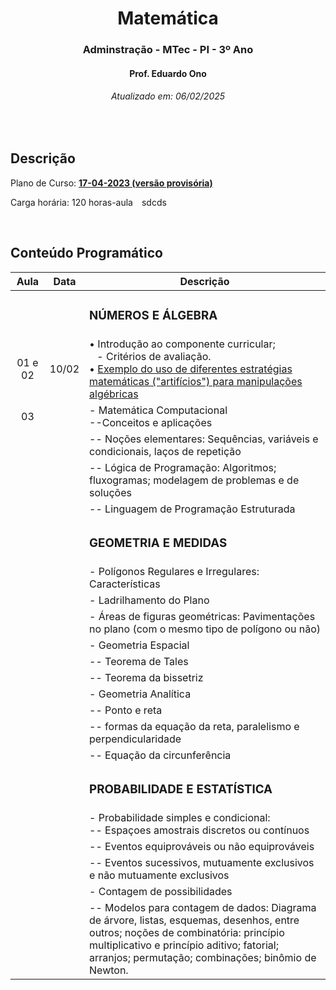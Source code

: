 <h1 align="center">Matemática</h1>
<h3 align="center">Adminstração - MTec - PI - 3º Ano</h3>
<h4 align="center">Prof. Eduardo Ono</h4>
<h6 align="center">Atualizado em: 06/02/2025</h6>

&nbsp;

## Descrição

Plano de Curso: [__17-04-2023 (versão provisória)__](../docs/ADM-605_MTec-PI_versao-provisoria_atualizado-em-17-04-23-compressed.pdf)

Carga horária: 120 horas-aula&emsp;sdcds

&nbsp;

## Conteúdo Programático

|   Aula   | Data  | Descrição |
|   :-:    |  :-:  | --- |
|          |       | <h3>NÚMEROS E ÁLGEBRA</h3> |
|  01 e 02 | 10/02 | &bull; Introdução ao componente curricular;<br>&ensp; - Critérios de avaliação.<br>&bull; [Exemplo do uso de diferentes estratégias matemáticas ("artifícios") para manipulações algébricas](https://github.com/eduardo-ono/Fundamentos-de-Matematica/blob/main/conteudo/04-exponenciais-e-logaritmos/exercicios-resolvidos/exr-2021-08-01.ipynb) |
|    03    |       | - Matemática Computacional<br>--Conceitos e aplicações |
|          |       | -- Noções elementares: Sequências, variáveis e condicionais, laços de repetição |
|          |       | -- Lógica de Programação: Algoritmos; fluxogramas; modelagem de problemas e de soluções |
|          |       | -- Linguagem de Programação Estruturada |
|          |       | <h3>__GEOMETRIA E MEDIDAS__</h3> |
|          |       | - Polígonos Regulares e Irregulares: Características |
|          |       | - Ladrilhamento do Plano |
|          |       | - Áreas de figuras geométricas: Pavimentações no plano (com o mesmo tipo de polígono ou não) |
|          |       | - Geometria Espacial |
|          |       | -- Teorema de Tales |
|          |       | -- Teorema da bissetriz |
|          |       | - Geometria Analítica |
|          |       | -- Ponto e reta |
|          |       | -- formas da equação da reta, paralelismo e perpendicularidade |
|          |       | -- Equação da circunferência |
|          |       | <h3>__PROBABILIDADE E ESTATÍSTICA__</h3> |
|          |       | - Probabilidade simples e condicional:<br>-- Espaçoes amostrais discretos ou contínuos |
|      |      | -- Eventos equiprováveis ou não equiprováveis |
|      |      | -- Eventos sucessivos, mutuamente exclusivos e não mutuamente exclusivos |
|      |      | - Contagem de possibilidades |
|      |      | -- Modelos para contagem de dados: Diagrama de árvore, listas, esquemas, desenhos, entre outros; noções de combinatória: princípio multiplicativo e princípio aditivo; fatorial; arranjos; permutação; combinações; binômio de Newton. |

&nbsp;
